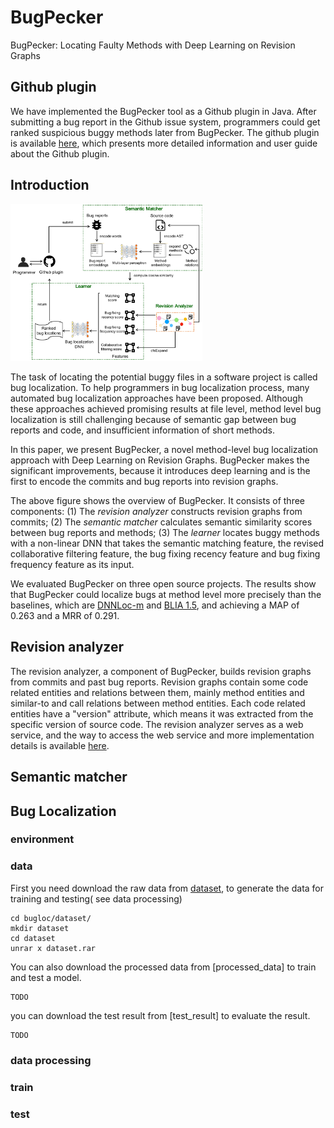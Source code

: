 # BugPecker
BugPecker: Locating Faulty Methods with Deep Learning on Revision Graphs

## Github plugin

We have implemented the BugPecker tool as a Github plugin in Java. After submitting a bug report in the Github issue system, programmers could get ranked suspicious buggy methods later from BugPecker. The github plugin is available [here](https://github.com/apps/bugpecker), which presents more detailed information and user guide about the Github plugin.

## Introduction
<img src="./arc.png" alt="arc.png" style="zoom:30%;" />

The task of locating the potential buggy files in a software project is called bug localization. To help programmers in bug localization process, many automated bug localization approaches have been proposed. Although these approaches achieved promising results at file level, method level bug localization is still challenging because of semantic gap between bug reports and code, and insufficient information of short methods. 

In this paper, we present BugPecker, a novel method-level bug localization approach with Deep Learning on Revision Graphs. BugPecker makes the significant improvements, because it introduces deep learning and is the first to encode the commits and bug reports into revision graphs. 

The above figure shows the overview of BugPecker. It consists of three components: (1) The *revision analyzer* constructs revision graphs from commits; (2) The *semantic matcher* calculates semantic similarity scores between bug reports and methods; (3) The *learner* locates buggy methods with a non-linear DNN that takes the semantic matching feature, the revised collaborative filtering feature, the bug fixing recency feature and bug fixing frequency feature as its input.

We evaluated BugPecker on three open source projects. The results show that BugPecker could localize bugs at method level more precisely than the baselines, which are [DNNLoc-m](https://doi.org/10.1109/ICPC.2017.24) and [BLIA 1.5](https://doi.org/10.1016/j.infsof.2016.11.002), and achieving a MAP of 0.263 and a MRR of 0.291.

## Revision analyzer

The revision analyzer, a component of BugPecker, builds revision graphs from commits and past bug reports. Revision graphs contain some code related entities and relations between them, mainly method entities and similar-to and call relations between method entities. Each code related entities have a "version" attribute, which means it was extracted from the specific version of source code. The revision analyzer serves as a web service, and the way to access the web service and more implementation details is available [here](https://github.com/RAddRiceee/BugPecker/tree/master/RevisionAnalyzer).

## Semantic matcher



## Bug Localization

### environment

### data
First you need download the raw data from [dataset](https://jbox.sjtu.edu.cn/l/VooilN), to generate the data for training and testing( see data processing) 
```
cd bugloc/dataset/
mkdir dataset
cd dataset
unrar x dataset.rar
```

You can also download the processed data from [processed_data] to train and test a model.
```
TODO
```

you can download the test result from [test_result] to evaluate the result.
```
TODO
```
### data processing 

### train

### test
